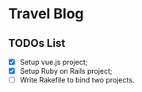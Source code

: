 # Travel Blog

## TODOs List
- [x] Setup vue.js project;
- [x] Setup Ruby on Rails project;
- [ ] Write Rakefile to bind two projects.

